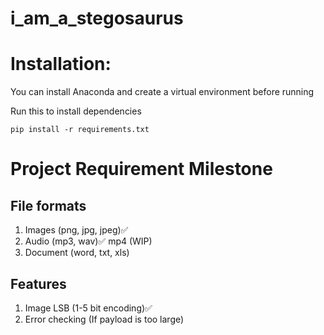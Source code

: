 # i_am_a_stegosaurus

# Installation:
You can install Anaconda and create a virtual environment before running

Run this to install dependencies
```
pip install -r requirements.txt
```

# Project Requirement Milestone
## File formats
1. Images (png, jpg, jpeg)✅
2. Audio (mp3, wav)✅
    mp4 (WIP)
3. Document (word, txt, xls)

## Features
1. Image LSB (1-5 bit encoding)✅
2. Error checking (If payload is too large)